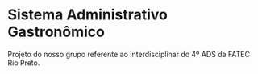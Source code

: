 # Sistema Administrativo Gastronômico

Projeto do nosso grupo referente ao Interdisciplinar do 4º ADS da FATEC Rio Preto.